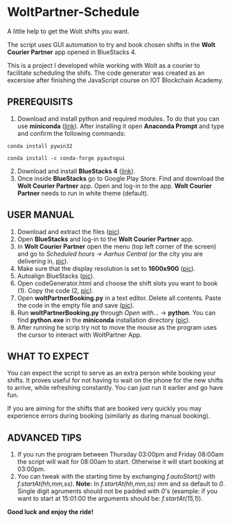 # WoltPartner-Schedule
A little help to get the Wolt shifts you want.

The script uses GUI automation to try and book chosen shifts in the **Wolt Courier Partner** app opened in BlueStacks 4.

This is a project I developed while working with Wolt as a courier to facilitate scheduling the shifs.
The code generator was created as an excersise after finishing the JavaScript course on IOT Blockchain Academy.

<h2>PREREQUISITS</h2>

  1. Download and install python and required modules. To do that you can use **miniconda**
  (<a href="https://docs.conda.io/en/latest/miniconda.html">link<a>). After installing it open <b>Anaconda Prompt</b> and type and confirm the following commands:

  <code>conda install pywin32</code>

  <code>conda install -c conda-forge pyautogui</code>

  2. Download and install **BlueStacks 4** (<a href="https://www.bluestacks.com/download.html">link</a>).
  3. Once inside **BlueStacks** go to Google Play Store. Find and download the **Wolt Courier Partner** app. Open and log-in to the app. **Wolt Courier Partner** needs to run in white theme (default).

<h2>USER MANUAL</h2>

  1. Download and extract the files (<a href="https://github.com/lopotras/WoltPartner-Schedule/blob/main/manuals/downloadRepo.png">pic</a>).
  2. Open **BlueStacks** and log-in to the **Wolt Courier Partner** app.
  3. In **Wolt Courier Partner** open the menu (top left corner of the screen) and go to _Scheduled hours -> Aarhus Central_ (or the city you are delivering in, <a href="https://github.com/lopotras/WoltPartner-Schedule/blob/main/manuals/scheduledHours.png">pic</a>).
  4. Make sure that the display resolution is set to **1600x900** (<a href="https://github.com/lopotras/WoltPartner-Schedule/blob/main/manuals/setResolution.png">pic</a>).
  5. Autoalign BlueStacks (<a href="https://github.com/lopotras/WoltPartner-Schedule/blob/main/manuals/autoAlign.png">pic</a>).
  6. Open codeGenerator.html and choose the shift slots you want to book (1). Copy the code (2, <a href="https://github.com/lopotras/WoltPartner-Schedule/blob/main/manuals/codeGenerator.png">pic</a>).
  7. Open **woltPartnerBooking.py** in a text editor. Delete all contents. Paste the code in the empty file and save (<a href="https://github.com/lopotras/WoltPartner-Schedule/blob/main/manuals/pasteCode.png">pic</a>).
  8. Run **woltPartnerBooking.py** through _Open with..._  -> **python**. You can find **python.exe** in the **miniconda** installation directory (<a href="https://github.com/lopotras/WoltPartner-Schedule/blob/main/manuals/python.png">pic</a>).
  9. After running he scrip try not to move the mouse as the program uses the cursor to interact with WoltPartner App.

<h2>WHAT TO EXPECT</h2>

  You can expect the script to serve as an extra person while booking your shifts. It proves useful for not having to wait on the phone for the new shifts to arrive, while refreshing constantly. You can just run it earlier and go have fun.

  If you are aiming for the shifts that are booked very quickly you may experience errors during booking (similarly as during manual booking).

<h2>ADVANCED TIPS</h2>

  1. If you run the program between Thursday 03:00pm and Friday 08:00am the script will wait for 08:00am to start. Otherwise it will start booking at 03:00pm.
  2. You can tweak with the starting time by exchanging _f.autoStart()_ with _f.startAt(hh,mm,ss)_. **Note:** In _f.startAt(hh,mm,ss)_ _mm_ and _ss_ default to _0_. Single digit agruments should not be padded with _0_'s (example: if you want to start at 15:01:00 the arguments should be: _f.startAt(15,1)_).


  **Good luck and enjoy the ride!**
